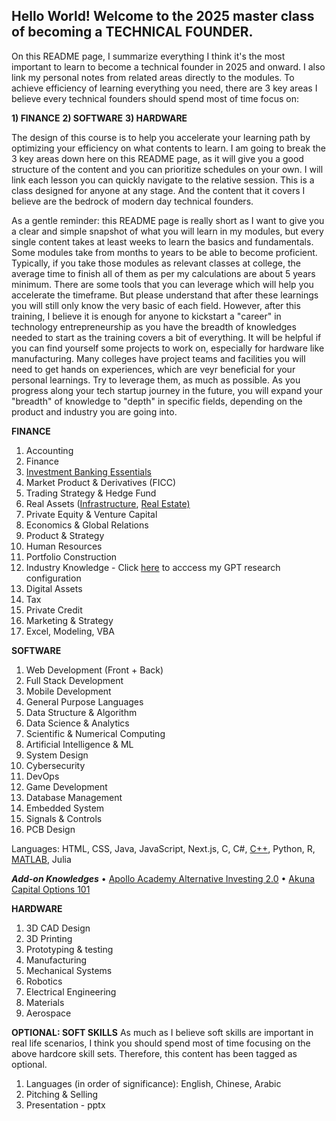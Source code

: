 ## Hello World! Welcome to the 2025 master class of becoming a TECHNICAL FOUNDER.

On this README page, I summarize everything I think it's the most important to learn to become a technical founder in 2025 and onward. I also link my personal notes from related areas directly to the modules. To achieve efficiency of learning everything you need, there are 3 key areas I believe every technical founders should spend most of time focus on:

**1) FINANCE**
**2) SOFTWARE**
**3) HARDWARE**

The design of this course is to help you accelerate your learning path by optimizing your efficiency on what contents to learn. I am going to break the 3 key areas down here on this README page, as it will give you a good structure of the content and you can prioritize schedules on your own. I will link each lesson you can quickly navigate to the relative session. This is a class designed for anyone at any stage. And the content that it covers I believe are the bedrock of modern day technical founders.

As a gentle reminder: this README page is really short as I want to give you a clear and simple snapshot of what you will learn in my modules, but every single content takes at least weeks to learn the basics and fundamentals. Some modules take from months to years to be able to become proficient. Typically, if you take those modules as relevant classes at college, the average time to finish all of them as per my calculations are about 5 years minimum. There are some tools that you can leverage which will help you accelerate the timeframe. But please understand that after these learnings you will still only know the very basic of each field. However, after this training, I believe it is enough for anyone to kickstart a "career" in technology entrepreneurship as you have the breadth of knowledges needed to start as the training covers a bit of everything. It will be helpful if you can find yourself some projects to work on, especially for hardware like manufacturing. Many colleges have project teams and facilities you will need to get hands on experiences, which are veyr beneficial for your personal learnings. Try to leverage them, as much as possible. As you progress along your tech startup journey in the future, you will expand your "breadth" of knowledge to "depth" in specific fields, depending on the product and industry you are going into. 

**FINANCE**
1) Accounting
2) Finance
3) [Investment Banking Essentials](https://oil-mink-141.notion.site/Investment-Banking-Essentials-177b5269fa23805192f5f93466996b4c)
4) Market Product & Derivatives (FICC)
5) Trading Strategy & Hedge Fund
6) Real Assets ([Infrastructure](https://oil-mink-141.notion.site/Infrastructure-1b1b5269fa238043a2dedcda0e0bac9d?pvs=4), [Real Estate)](https://oil-mink-141.notion.site/Real-Estate-1c1b5269fa2380688481f06c833e60ae?pvs=730)
7) Private Equity & Venture Capital 
8) Economics & Global Relations
9) Product & Strategy
10) Human Resources
11) Portfolio Construction
12) Industry Knowledge - Click [here](https://chatgpt.com/g/g-67d7450622a48191946660169e496266-industry-research) to acccess my GPT research configuration 
13) Digital Assets
14) Tax
15) Private Credit
16) Marketing & Strategy
17) Excel, Modeling, VBA

**SOFTWARE**
1) Web Development (Front + Back)
2) Full Stack Development
3) Mobile Development
4) General Purpose Languages 
5) Data Structure & Algorithm
6) Data Science & Analytics
7) Scientific & Numerical Computing
8) Artificial Intelligence & ML
9) System Design
10) Cybersecurity
11) DevOps
12) Game Development
13) Database Management
14) Embedded System
15) Signals & Controls
16) PCB Design

Languages: HTML, CSS, Java, JavaScript, Next.js, C, C#, [C++](https://oil-mink-141.notion.site/C-163b5269fa2380819db5e320648cbf0a?pvs=4), Python, R, [MATLAB](https://oil-mink-141.notion.site/C-163b5269fa2380819db5e320648cbf0a?pvs=4), Julia

***Add-on Knowledges***
• [Apollo Academy Alternative Investing 2.0](https://oil-mink-141.notion.site/Apollo-Academy-17db5269fa238009acd9e8d1fd70d1d6?pvs=4)
• [Akuna Capital Options 101](https://oil-mink-141.notion.site/Akuna-Options-101-178b5269fa2380a2b0cfead306e262ee?pvs=4)

**HARDWARE**
1) 3D CAD Design
2) 3D Printing
3) Prototyping & testing
4) Manufacturing
5) Mechanical Systems
6) Robotics
7) Electrical Engineering
8) Materials
9) Aerospace

**OPTIONAL: SOFT SKILLS**
As much as I believe soft skills are important in real life scenarios, I think you should spend most of time focusing on the above hardcore skill sets. Therefore, this content has been tagged as optional.

1) Languages (in order of significance): English, Chinese, Arabic
2) Pitching & Selling
3) Presentation - pptx






